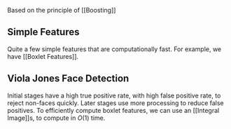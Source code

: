 Based on the principle of [[Boosting]]
## Simple Features
Quite a few simple features that are computationally fast. For example, we have [[Boxlet Features]]. 
## Viola Jones Face Detection
Initial stages have a high true positive rate, with high false positive rate, to reject non-faces quickly. Later stages use more processing to reduce false positives. 
To efficiently compute boxlet features, we can use an [[Integral Image]]s, to compute in $O(1)$ time. 